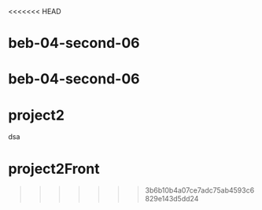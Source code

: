<<<<<<< HEAD
# beb-04-second-06
beb-04-second-06
=======
# project2
dsa
# project2Front
>>>>>>> 3b6b10b4a07ce7adc75ab4593c6829e143d5dd24
